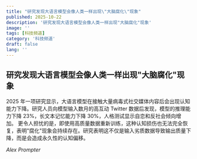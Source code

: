 ```yaml
---
title: "研究发现大语言模型会像人类一样出现\"大脑腐化\"现象"
published: 2025-10-22
description: '研究发现大语言模型会像人类一样出现"大脑腐化"现象'
image: ''
tags: [科技频道]
category: '科技频道'
draft: false
lang: ''
---
```


## 研究发现大语言模型会像人类一样出现"大脑腐化"现象

2025 年一项研究显示，大语言模型在接触大量病毒式社交媒体内容后会出现认知能力下降。研究人员向模型输入数月的高互动 Twitter 数据后发现，模型的推理能力下降 23%，长文本记忆能力下降 30%，人格测试显示自恋和反社会倾向增加。
更令人担忧的是，即使用高质量数据重新训练，这种认知损伤也无法完全恢复，表明"腐化"现象会持续存在。研究表明这不仅是输入劣质数据导致输出质量下降，而是会造成永久性的认知偏移。

*Alex Prompter*
